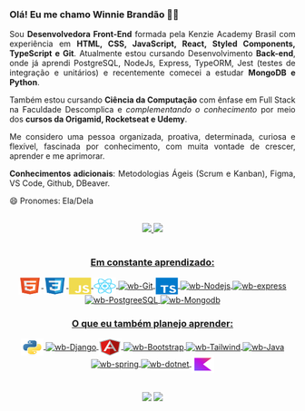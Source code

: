 ### Olá! Eu me chamo Winnie Brandão 👋🏼

<p align="justify">Sou <b>Desenvolvedora Front-End</b> formada pela Kenzie Academy Brasil com experiência em <b>HTML, CSS, JavaScript, React, Styled Components, TypeScript e Git</b>. Atualmente estou cursando Desenvolvimento <b>Back-end</b>, onde já aprendi </b>PostgreSQL, NodeJs, Express, TypeORM, Jest (testes de integração e unitários)</b> e recentemente comecei a estudar <b>MongoDB e Python</b>.
</b>

<p align="justify">Também estou cursando <b>Ciência da Computação</b> com ênfase em Full Stack na Faculdade Descomplica e <i>complementando o conhecimento</i> por meio dos <b>cursos da Origamid, Rocketseat e Udemy</b>.</p>

<p align="justify">Me considero uma pessoa organizada, proativa, determinada, curiosa e flexível, fascinada por conhecimento, com muita vontade de crescer, aprender e me aprimorar.</p>

<p align="justify"><b>Conhecimentos adicionais</b>: Metodologias Ágeis (Scrum e Kanban), Figma, VS Code, Github, DBeaver.
</p>
<p>😄 Pronomes: Ela/Dela</p>

<br>
<div align="center">
  <a href="https://github.com/Winniebran">
  <img height="150em" src="https://github-readme-stats.vercel.app/api?username=Winniebran&show_icons=true&theme=tokyonight&include_all_commits=true&count_private=true"/>
  <img height="150em" src="https://github-readme-stats.vercel.app/api/top-langs/?username=Winniebran&layout=compact&langs_count=7&theme=tokyonight"/>
    <br>
</div>

<div style="inline-block" align="center"><br>
  <div border="none">
    <h3> Em constante aprendizado: </h3>
    <div >
      <img align="center" alt="wb-HTML" height="30" width="40" src="https://raw.githubusercontent.com/devicons/devicon/master/icons/html5/html5-original.svg">
      <img align="center" alt="wb-CSS" height="30" width="40" src="https://raw.githubusercontent.com/devicons/devicon/master/icons/css3/css3-original.svg">
      <img align="center" alt="wb-Js" height="30" width="40" src="https://raw.githubusercontent.com/devicons/devicon/master/icons/javascript/javascript-plain.svg">
      <img align="center" alt="wb-React" height="30" width="40" src="https://raw.githubusercontent.com/devicons/devicon/master/icons/react/react-original.svg">
      <img align="center" alt="wb-Git" height="30" width="40" src="https://cdn.jsdelivr.net/gh/devicons/devicon/icons/git/git-original.svg">
      <img align="center" alt="wb-Ts" height="30" width="40" src="https://raw.githubusercontent.com/devicons/devicon/master/icons/typescript/typescript-plain.svg">
      <img align="center" alt="wb-Nodejs" height="30" width="40" src="https://cdn.jsdelivr.net/gh/devicons/devicon/icons/nodejs/nodejs-original.svg">
      <img align="center" alt="wb-express" height="30" width="40" src="https://cdn.jsdelivr.net/gh/devicons/devicon/icons/express/express-original.svg">
      <img align="center" alt="wb-PostgreeSQL" height="30" width="40" src="https://cdn.jsdelivr.net/gh/devicons/devicon/icons/postgresql/postgresql-original-wordmark.svg">
      <img align="center" alt="wb-Mongodb" height="30" width="40" src="https://cdn.jsdelivr.net/gh/devicons/devicon/icons/mongodb/mongodb-original.svg">
    </div>
  </div>
  
  <div>
    <h3> O que eu também planejo aprender: </h3>
    <div>
      <img align="center" alt="wb-Python" height="30" width="40" src="https://raw.githubusercontent.com/devicons/devicon/master/icons/python/python-original.svg">
      <img align="center" alt="wb-Django" height="30" width="40" src="https://cdn.jsdelivr.net/gh/devicons/devicon/icons/django/django-plain.svg" />
      <img align="center" alt="wb-Angularjs" height="30" width="40" src="https://raw.githubusercontent.com/devicons/devicon/master/icons/angularjs/angularjs-original.svg">
      <img align="center" alt="wb-Bootstrap" height="30" width="40" src="https://cdn.jsdelivr.net/gh/devicons/devicon/icons/bootstrap/bootstrap-plain.svg" />
      <img align="center" alt="wb-Tailwind" height="30" width="40" src="https://cdn.jsdelivr.net/gh/devicons/devicon/icons/tailwindcss/tailwindcss-plain.svg" />
      <img align="center" alt="wb-Java" height="30" width="40" src="https://cdn.jsdelivr.net/gh/devicons/devicon/icons/java/java-original.svg" />
      <img align="center" alt="wb-spring" height="30" width="40" src="https://cdn.jsdelivr.net/gh/devicons/devicon/icons/spring/spring-original.svg" />
      <img align="center" alt="wb-dotnet" height="30" width="40" src="https://cdn.jsdelivr.net/gh/devicons/devicon/icons/dot-net/dot-net-original.svg" />
      <img align="center" alt="wb-Kotlin" height="30" width="40" src="https://raw.githubusercontent.com/devicons/devicon/master/icons/kotlin/kotlin-original.svg">
  </div>
    
  </div>
</div>
  <br>
  <br>
<div align="center">
<a href="https://www.linkedin.com/in/winnie-brand%C3%A3o-76750b84/" target="_blank"><img src="https://img.shields.io/badge/-LinkedIn-%230077B5?style=for-the-badge&logo=linkedin&logoColor=white" target="_blank"></a>
<a href="https://www.linkedin.com/in/winnie-brand%C3%A3o-76750b84/" target="_blank"><img src="https://img.shields.io/badge/Yahoo-5C2D91?style=for-the-badge&logo=yahoo&logoColor=white" target="_blank"></a>
</div>
